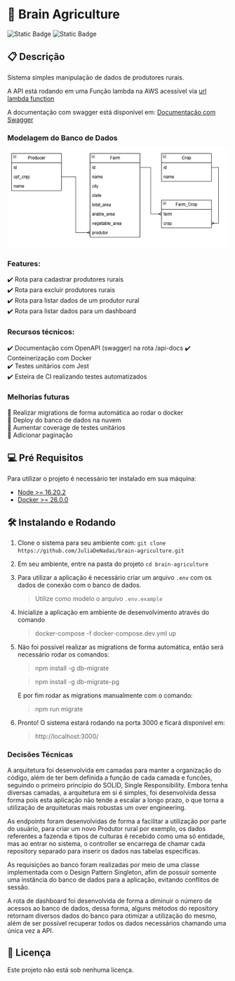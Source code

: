 # 🚀 Brain Agriculture

![Static Badge](https://img.shields.io/badge/coverage-30-yellow?style=for-the-badge)
![Static Badge](https://img.shields.io/badge/Node-16.20.2-yellow?style=for-the-badge)

## 📋 Descrição

Sistema simples manipulação de dados de produtores rurais.

A API está rodando em uma Função lambda na AWS acessível via [url lambda function](https://fpfqilbrpokhz2rlhhvvzrxwme0udhsi.lambda-url.sa-east-1.on.aws/) 

A documentação com swagger está disponível em: [Documentação com Swagger](https://fpfqilbrpokhz2rlhhvvzrxwme0udhsi.lambda-url.sa-east-1.on.aws/api-docs)

### Modelagem do Banco de Dados

![alt text](database.png)

### Features:  
✔️ Rota para cadastrar produtores rurais    
✔️ Rota para excluir produtores rurais    
✔️ Rota para listar dados de um produtor rural    
✔️ Rota para listar dados para um dashboard

### Recursos técnicos:  
✔️ Documentação com OpenAPI (swagger) na rota /api-docs
✔️ Conteinerização com Docker  
✔️ Testes unitários com Jest  
✔️ Esteira de CI realizando testes automatizados
 
### Melhorias futuras 
📌 Realizar migrations de forma automática ao rodar o docker  
📌 Deploy do banco de dados na nuvem  
📌 Aumentar coverage de testes unitários  
📌 Adicionar paginação

## 💻 Pré Requisitos

Para utilizar o projeto é necessário ter instalado em sua máquina:

- [Node >= 16.20.2](https://nodejs.org/en/download)
- [Docker >= 26.0.0](https://www.docker.com/products/docker-desktop/)

## 🛠️ Instalando e Rodando

1. Clone o sistema para seu ambiente com: `git clone https://github.com/JuliaDeNadai/brain-agriculture.git`

2. Em seu ambiente, entre na pasta do projeto `cd brain-agriculture`

3. Para utilizar a aplicação é necessário criar um arquivo `.env` com os dados de conexão com o banco de dados.
    > Utilize como modelo o arquivo `.env.example`

5. Inicialize a aplicação em ambiente de desenvolvimento através do comando 
    > docker-compose -f docker-compose.dev.yml up

5. Não foi possível realizar as migrations de forma automática, então será necessário rodar os comandos:
    > npm install -g db-migrate

    > npm install -g db-migrate-pg

    E por fim rodar as migrations manualmente com o comando:

    > npm run migrate

6. Pronto! O sistema estará rodando na porta 3000 e ficará disponível em:
    > http://localhost:3000/

### Decisões Técnicas

A arquitetura foi desenvolvida em camadas para manter a organização do código, além de ter bem definida a função de cada camada e funcões, seguindo o primeiro princípio do SOLID, Single Responsibility. Embora tenha diversas camadas, a arquitetura em si é simples, foi desenvolvida dessa forma pois esta aplicação não tende a escalar a longo prazo, o que torna a utilização de arquiteturas mais robustas um over engineering.

As endpoints foram desenvolvidas de forma a facilitar a utilização por parte do usuário, para criar um novo Produtor rural por exemplo, os dados referentes a fazenda e tipos de culturas é recebido como uma só entidade, mas ao entrar no sistema, o controller se encarrega de chamar cada repository separado para inserir os dados nas tabelas específicas.

As requisições ao banco foram realizadas por meio de uma classe implementada com o Design Pattern Singleton, afim de possuir somente uma instância do banco de dados para a aplicação, evitando conflitos de sessão.

A rota de dashboard foi desenvolvida de forma a diminuir o número de acessos ao banco de dados, dessa forma, alguns métodos do repository retornam diversos dados do banco para otimizar a utilização do mesmo, além de ser possível recuperar todos os dados necessários chamando uma única vez a API.


## 📜 Licença 

Este projeto não está sob nenhuma licença.
